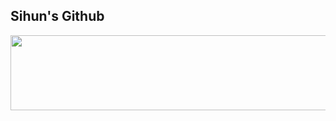 ## Sihun's Github

<a href="https://github.com/devxb/gitanimals">
  <img src="https://render.gitanimals.org/lines/Chogh824?pet-id=1" width="1000" height="120"/>
</a>
